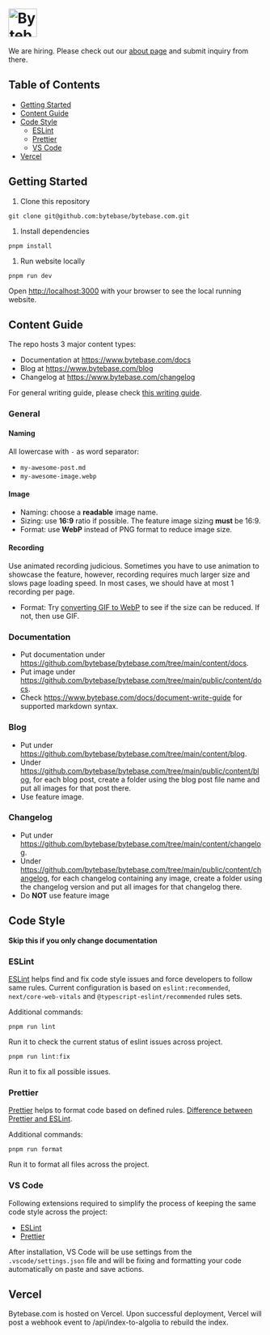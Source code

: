 # <a href="https://www.bytebase.com"><img alt="Bytebase" src="https://raw.githubusercontent.com/bytebase/bytebase.com/main/public/images/logo.svg" height="56px" /></a>

We are hiring. Please check out our [about page](https://www.bytebase.com/about) and submit inquiry from there.

## Table of Contents

- [Getting Started](#getting-started)
- [Content Guide](#content-guide)
- [Code Style](#code-style)
  - [ESLint](#eslint)
  - [Prettier](#prettier)
  - [VS Code](#vs-code)
- [Vercel](#vercel)

## Getting Started

1. Clone this repository

```text
git clone git@github.com:bytebase/bytebase.com.git
```

1. Install dependencies

```text
pnpm install
```

1. Run website locally

```text
pnpm run dev
```

Open [http://localhost:3000](http://localhost:3000) with your browser to see the local running website.

## Content Guide

The repo hosts 3 major content types:

- Documentation at https://www.bytebase.com/docs
- Blog at https://www.bytebase.com/blog
- Changelog at https://www.bytebase.com/changelog

For general writing guide, please check [this writing guide](https://github.com/bytebase/bytebase/blob/main/docs/writing-guide.md).

### General

#### Naming

All lowercase with `-` as word separator:

- `my-awesome-post.md`
- `my-awesome-image.webp`

#### Image

- Naming: choose a **readable** image name.
- Sizing: use **16:9** ratio if possible. The feature image sizing **must** be 16:9.
- Format: use **WebP** instead of PNG format to reduce image size.

#### Recording

Use animated recording judicious. Sometimes you have to use animation to showcase the feature, however, recording requires much larger size and slows page loading speed. In most cases, we should have at most 1 recording per page.

- Format: Try [converting GIF to WebP](https://ezgif.com/gif-to-webp/) to see if the size can be reduced. If not, then use GIF.

### Documentation

- Put documentation under https://github.com/bytebase/bytebase.com/tree/main/content/docs.
- Put image under https://github.com/bytebase/bytebase.com/tree/main/public/content/docs.
- Check https://www.bytebase.com/docs/document-write-guide for supported markdown syntax.

### Blog

- Put under https://github.com/bytebase/bytebase.com/tree/main/content/blog.
- Under https://github.com/bytebase/bytebase.com/tree/main/public/content/blog, for each blog post, create a folder using the blog post file name and put all images for that post there.
- Use feature image.

### Changelog

- Put under https://github.com/bytebase/bytebase.com/tree/main/content/changelog.
- Under https://github.com/bytebase/bytebase.com/tree/main/public/content/changelog, for each changelog containing any image, create a folder using the changelog version and put all images for that changelog there.
- Do **NOT** use feature image

## Code Style

**Skip this if you only change documentation**

### ESLint

[ESLint](https://eslint.org/) helps find and fix code style issues and force developers to follow same rules. Current configuration is based on `eslint:recommended`, `next/core-web-vitals` and `@typescript-eslint/recommended` rules sets.

Additional commands:

```text
pnpm run lint
```

Run it to check the current status of eslint issues across project.

```text
pnpm run lint:fix
```

Run it to fix all possible issues.

### Prettier

[Prettier](https://prettier.io/) helps to format code based on defined rules. [Difference between Prettier and ESLint](https://prettier.io/docs/en/comparison.html).

Additional commands:

```text
pnpm run format
```

Run it to format all files across the project.

### VS Code

Following extensions required to simplify the process of keeping the same code style across the project:

- [ESLint](https://marketplace.visualstudio.com/items?itemName=dbaeumer.vscode-eslint)
- [Prettier](https://marketplace.visualstudio.com/items?itemName=esbenp.prettier-vscode)

After installation, VS Code will be use settings from the `.vscode/settings.json` file and will be fixing and formatting your code automatically on paste and save actions.

## Vercel

Bytebase.com is hosted on Vercel. Upon successful deployment, Vercel will post a webhook event to /api/index-to-algolia to rebuild the index.
